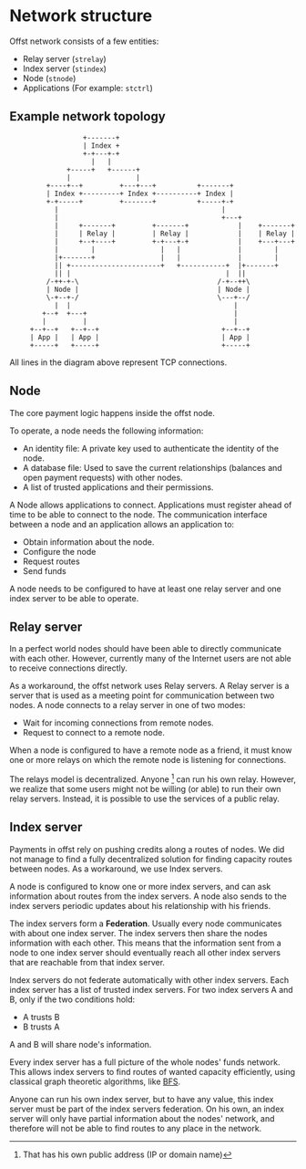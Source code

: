 # Network structure

Offst network consists of a few entities:

- Relay server (`strelay`)
- Index server (`stindex`)
- Node (`stnode`)
- Applications (For example: `stctrl`)


## Example network topology


```text
                  +-------+
                  | Index +
                  +-+---+-+
                    |   |           
              +-----+   +------+
              |                |
         +----+--+         +---+---+          +-------+
         | Index +---------+ Index +----------+ Index |
         +-+-----+         +-------+          +-----+-+
           |                                        |
           |                                        +---+
           |     +-------+         +-------+            |    +-------+
           |     | Relay |         | Relay |            |    | Relay |
           |     +--+----+         +-+---+-+            |    +---+---+               
           |        |                |   |              |        |
           |+-------+                |   |              |        |
           || +----------------------+   +-----------+  |+-------+
           || |                                      |  ||
         /-++-+-\                                  /-+--++\
         | Node |                                  | Node |
         \-+--+-/                                  \---+--/
           |  |                                        |
        +--+  +---+                                    |
        |         |                                    |
     +--+--+   +--+--+                              +--+--+
     | App |   | App |                              | App |
     +-----+   +-----+                              +-----+

```

All lines in the diagram above represent TCP connections.


## Node

The core payment logic happens inside the offst node.
 
To operate, a node needs the following information:

- An identity file: A private key used to authenticate the identity of the node.
- A database file: Used to save the current relationships (balances and open payment requests) with other nodes.
- A list of trusted applications and their permissions.


A Node allows applications to connect. Applications must register ahead of time
to be able to connect to the node. The communication interface between a node
and an application allows an application to:

- Obtain information about the node.
- Configure the node
- Request routes
- Send funds


A node needs to be configured to have at least one relay server and one index
server to be able to operate.


## Relay server

In a perfect world nodes should have been able to directly communicate with
each other. However, currently many of the Internet users are not able to
receive connections directly.

As a workaround, the offst network uses Relay servers.
A Relay server is a server that is used as a meeting point for communication between
two nodes. A node connects to a relay server in one of two modes:

- Wait for incoming connections from remote nodes.
- Request to connect to a remote node.

When a node is configured to have a remote node as a friend, it must know one
or more relays on which the remote node is listening for connections.

The relays model is decentralized. Anyone [^1] can run his own relay. However,
we realize that some users might not be willing (or able) to run their own
relay servers. Instead, it is possible to use the services of a public relay.


[^1]: That has his own public address (IP or domain name)


## Index server

Payments in offst rely on pushing credits along a routes of nodes.
We did not manage to find a fully decentralized solution for finding capacity
routes between nodes. As a workaround, we use Index servers.

A node is configured to know one or more index servers, and can ask information
about routes from the index servers. A node also sends to the index servers
periodic updates about his relationship with his friends.

The index servers form a **Federation**.
Usually every node communicates with about one index server. The index servers
then share the nodes information with each other. This means that the
information sent from a node to one index server should eventually reach all
other index servers that are reachable from that index server.

Index servers do not federate automatically with other index servers. Each
index server has a list of trusted index servers. For two index servers A and
B, only if the two conditions hold:

- A trusts B
- B trusts A

A and B will share node's information.


Every index server has a full picture of the whole nodes' funds network. This
allows index servers to find routes of wanted capacity efficiently, using
classical graph theoretic algorithms, like
[BFS](https://en.wikipedia.org/wiki/Breadth-first_search).


Anyone can run his own index server, but to have any value, this index server
must be part of the index servers federation. On his own, an index server will
only have partial information about the nodes' network, and therefore will not
be able to find routes to any place in the network.
